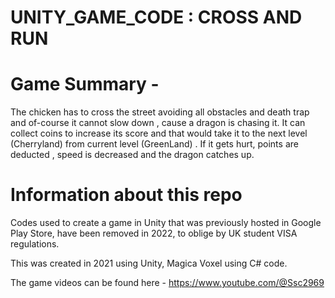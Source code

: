 # UNITY_GAME_CODE : CROSS AND RUN

# Game Summary - 

The chicken has to cross the street avoiding all obstacles and death trap and of-course it cannot slow down , cause a dragon is chasing  it. It can collect coins to increase its score and that would take it to the next level (Cherryland) from current level (GreenLand) . If it gets hurt, points are deducted , speed is decreased and the dragon catches up. 

# Information about this repo
 Codes used to create a game in Unity that was previously hosted in Google Play Store, have been removed in 2022, to oblige by UK student VISA regulations.

 This was created in 2021  using Unity, Magica Voxel using C# code.

 The game videos can be found here - https://www.youtube.com/@Ssc2969


